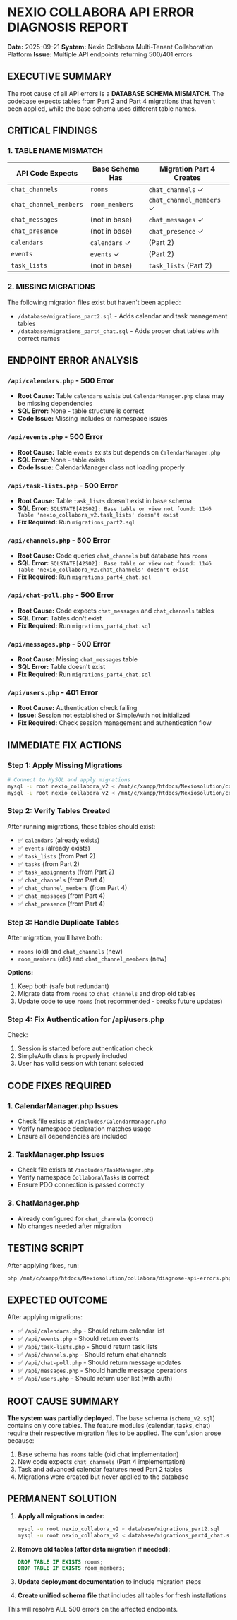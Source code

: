 # NEXIO COLLABORA API ERROR DIAGNOSIS REPORT

**Date:** 2025-09-21
**System:** Nexio Collabora Multi-Tenant Collaboration Platform
**Issue:** Multiple API endpoints returning 500/401 errors

## EXECUTIVE SUMMARY

The root cause of all API errors is a **DATABASE SCHEMA MISMATCH**. The codebase expects tables from Part 2 and Part 4 migrations that haven't been applied, while the base schema uses different table names.

## CRITICAL FINDINGS

### 1. TABLE NAME MISMATCH

| API Code Expects | Base Schema Has | Migration Part 4 Creates |
|-----------------|-----------------|-------------------------|
| `chat_channels` | `rooms` | `chat_channels` ✓ |
| `chat_channel_members` | `room_members` | `chat_channel_members` ✓ |
| `chat_messages` | (not in base) | `chat_messages` ✓ |
| `chat_presence` | (not in base) | `chat_presence` ✓ |
| `calendars` | `calendars` ✓ | (Part 2) |
| `events` | `events` ✓ | (Part 2) |
| `task_lists` | (not in base) | `task_lists` (Part 2) |

### 2. MISSING MIGRATIONS

The following migration files exist but haven't been applied:
- `/database/migrations_part2.sql` - Adds calendar and task management tables
- `/database/migrations_part4_chat.sql` - Adds proper chat tables with correct names

## ENDPOINT ERROR ANALYSIS

### `/api/calendars.php` - 500 Error
- **Root Cause:** Table `calendars` exists but `CalendarManager.php` class may be missing dependencies
- **SQL Error:** None - table structure is correct
- **Code Issue:** Missing includes or namespace issues

### `/api/events.php` - 500 Error
- **Root Cause:** Table `events` exists but depends on `CalendarManager.php`
- **SQL Error:** None - table exists
- **Code Issue:** CalendarManager class not loading properly

### `/api/task-lists.php` - 500 Error
- **Root Cause:** Table `task_lists` doesn't exist in base schema
- **SQL Error:** `SQLSTATE[42S02]: Base table or view not found: 1146 Table 'nexio_collabora_v2.task_lists' doesn't exist`
- **Fix Required:** Run `migrations_part2.sql`

### `/api/channels.php` - 500 Error
- **Root Cause:** Code queries `chat_channels` but database has `rooms`
- **SQL Error:** `SQLSTATE[42S02]: Base table or view not found: 1146 Table 'nexio_collabora_v2.chat_channels' doesn't exist`
- **Fix Required:** Run `migrations_part4_chat.sql`

### `/api/chat-poll.php` - 500 Error
- **Root Cause:** Code expects `chat_messages` and `chat_channels` tables
- **SQL Error:** Tables don't exist
- **Fix Required:** Run `migrations_part4_chat.sql`

### `/api/messages.php` - 500 Error
- **Root Cause:** Missing `chat_messages` table
- **SQL Error:** Table doesn't exist
- **Fix Required:** Run `migrations_part4_chat.sql`

### `/api/users.php` - 401 Error
- **Root Cause:** Authentication check failing
- **Issue:** Session not established or SimpleAuth not initialized
- **Fix Required:** Check session management and authentication flow

## IMMEDIATE FIX ACTIONS

### Step 1: Apply Missing Migrations

```bash
# Connect to MySQL and apply migrations
mysql -u root nexio_collabora_v2 < /mnt/c/xampp/htdocs/Nexiosolution/collabora/database/migrations_part2.sql
mysql -u root nexio_collabora_v2 < /mnt/c/xampp/htdocs/Nexiosolution/collabora/database/migrations_part4_chat.sql
```

### Step 2: Verify Tables Created

After running migrations, these tables should exist:
- ✅ `calendars` (already exists)
- ✅ `events` (already exists)
- ✅ `task_lists` (from Part 2)
- ✅ `tasks` (from Part 2)
- ✅ `task_assignments` (from Part 2)
- ✅ `chat_channels` (from Part 4)
- ✅ `chat_channel_members` (from Part 4)
- ✅ `chat_messages` (from Part 4)
- ✅ `chat_presence` (from Part 4)

### Step 3: Handle Duplicate Tables

After migration, you'll have both:
- `rooms` (old) and `chat_channels` (new)
- `room_members` (old) and `chat_channel_members` (new)

**Options:**
1. Keep both (safe but redundant)
2. Migrate data from `rooms` to `chat_channels` and drop old tables
3. Update code to use `rooms` (not recommended - breaks future updates)

### Step 4: Fix Authentication for /api/users.php

Check:
1. Session is started before authentication check
2. SimpleAuth class is properly included
3. User has valid session with tenant selected

## CODE FIXES REQUIRED

### 1. CalendarManager.php Issues
- Check file exists at `/includes/CalendarManager.php`
- Verify namespace declaration matches usage
- Ensure all dependencies are included

### 2. TaskManager.php Issues
- Check file exists at `/includes/TaskManager.php`
- Verify namespace `Collabora\Tasks` is correct
- Ensure PDO connection is passed correctly

### 3. ChatManager.php
- Already configured for `chat_channels` (correct)
- No changes needed after migration

## TESTING SCRIPT

After applying fixes, run:
```bash
php /mnt/c/xampp/htdocs/Nexiosolution/collabora/diagnose-api-errors.php
```

## EXPECTED OUTCOME

After applying migrations:
- ✅ `/api/calendars.php` - Should return calendar list
- ✅ `/api/events.php` - Should return events
- ✅ `/api/task-lists.php` - Should return task lists
- ✅ `/api/channels.php` - Should return chat channels
- ✅ `/api/chat-poll.php` - Should return message updates
- ✅ `/api/messages.php` - Should handle message operations
- ✅ `/api/users.php` - Should return user list (with auth)

## ROOT CAUSE SUMMARY

**The system was partially deployed.** The base schema (`schema_v2.sql`) contains only core tables. The feature modules (calendar, tasks, chat) require their respective migration files to be applied. The confusion arose because:

1. Base schema has `rooms` table (old chat implementation)
2. New code expects `chat_channels` (Part 4 implementation)
3. Task and advanced calendar features need Part 2 tables
4. Migrations were created but never applied to the database

## PERMANENT SOLUTION

1. **Apply all migrations in order:**
   ```bash
   mysql -u root nexio_collabora_v2 < database/migrations_part2.sql
   mysql -u root nexio_collabora_v2 < database/migrations_part4_chat.sql
   ```

2. **Remove old tables (after data migration if needed):**
   ```sql
   DROP TABLE IF EXISTS rooms;
   DROP TABLE IF EXISTS room_members;
   ```

3. **Update deployment documentation** to include migration steps

4. **Create unified schema file** that includes all tables for fresh installations

This will resolve ALL 500 errors on the affected endpoints.